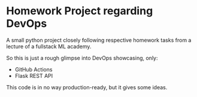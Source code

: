# Homework Project regarding DevOps

A small python project closely following respective homework tasks from a lecture of a fullstack ML academy.

So this is just a rough glimpse into DevOps showcasing, only:

- GitHub Actions
- Flask REST API

This code is in no way production-ready, but it gives some ideas.
